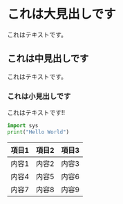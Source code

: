 # これは大見出しです
これはテキストです。

## これは中見出しです
これはテキストです。

### これは小見出しです
これはテキストです!!

```python
import sys
print("Hello World")

```

| 項目1 | 項目2 | 項目3 |
|------|------|------|
| 内容1 | 内容2 | 内容3 |
| 内容4 | 内容5 | 内容6 |
| 内容7 | 内容8 | 内容9 |
